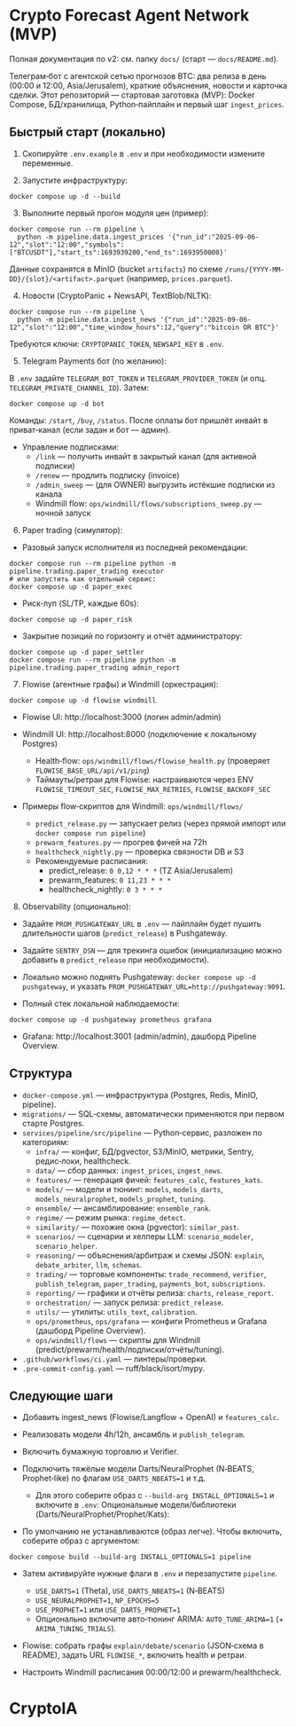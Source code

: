 # Crypto Forecast Agent Network (MVP)

Полная документация по v2: см. папку `docs/` (старт — `docs/README.md`).

Телеграм‑бот с агентской сетью прогнозов BTC: два релиза в день (00:00 и 12:00, Asia/Jerusalem), краткие объяснения, новости и карточка сделки. Этот репозиторий — стартовая заготовка (MVP): Docker Compose, БД/хранилища, Python‑пайплайн и первый шаг `ingest_prices`.

## Быстрый старт (локально)

1) Скопируйте `.env.example` в `.env` и при необходимости измените переменные.

2) Запустите инфраструктуру:

```
docker compose up -d --build
```

3) Выполните первый прогон модуля цен (пример):

```
docker compose run --rm pipeline \
  python -m pipeline.data.ingest_prices '{"run_id":"2025-09-06-12","slot":"12:00","symbols":["BTCUSDT"],"start_ts":1693939200,"end_ts":1693950000}'
```

Данные сохранятся в MinIO (bucket `artifacts`) по схеме `/runs/{YYYY-MM-DD}/{slot}/<artifact>.parquet` (например, `prices.parquet`).

4) Новости (CryptoPanic + NewsAPI, TextBlob/NLTK):

```
docker compose run --rm pipeline \
  python -m pipeline.data.ingest_news '{"run_id":"2025-09-06-12","slot":"12:00","time_window_hours":12,"query":"bitcoin OR BTC"}'
```

Требуются ключи: `CRYPTOPANIC_TOKEN`, `NEWSAPI_KEY` в `.env`.

5) Telegram Payments бот (по желанию):

В `.env` задайте `TELEGRAM_BOT_TOKEN` и `TELEGRAM_PROVIDER_TOKEN` (и опц. `TELEGRAM_PRIVATE_CHANNEL_ID`). Затем:

```
docker compose up -d bot
```

Команды: `/start`, `/buy`, `/status`. После оплаты бот пришлёт инвайт в приват‑канал (если задан и бот — админ).

- Управление подписками:
  - `/link` — получить инвайт в закрытый канал (для активной подписки)
  - `/renew` — продлить подписку (invoice)
  - `/admin_sweep` — (для OWNER) выгрузить истёкшие подписки из канала
  - Windmill flow: `ops/windmill/flows/subscriptions_sweep.py` — ночной запуск

6) Paper trading (симулятор):

- Разовый запуск исполнителя из последней рекомендации:

```
docker compose run --rm pipeline python -m pipeline.trading.paper_trading executor
# или запустить как отдельный сервис:
docker compose up -d paper_exec
```

- Риск‑луп (SL/TP, каждые 60s):

```
docker compose up -d paper_risk
```

- Закрытие позиций по горизонту и отчёт администратору:

```
docker compose up -d paper_settler
docker compose run --rm pipeline python -m pipeline.trading.paper_trading admin_report
```

7) Flowise (агентные графы) и Windmill (оркестрация):

```
docker compose up -d flowise windmill
```

- Flowise UI: http://localhost:3000 (логин admin/admin)
- Windmill UI: http://localhost:8000 (подключение к локальному Postgres)
  - Health‑flow: `ops/windmill/flows/flowise_health.py` (проверяет `FLOWISE_BASE_URL/api/v1/ping`)
  - Таймауты/ретраи для Flowise: настраиваются через ENV `FLOWISE_TIMEOUT_SEC`, `FLOWISE_MAX_RETRIES`, `FLOWISE_BACKOFF_SEC`

- Примеры flow‑скриптов для Windmill: `ops/windmill/flows/`
  - `predict_release.py` — запускает релиз (через прямой импорт или `docker compose run pipeline`)
  - `prewarm_features.py` — прогрев фичей на 72h
  - `healthcheck_nightly.py` — проверка связности DB и S3
  - Рекомендуемые расписания:
    - predict_release: `0 0,12 * * *` (TZ Asia/Jerusalem)
    - prewarm_features: `0 11,23 * * *`
    - healthcheck_nightly: `0 3 * * *`

8) Observability (опционально):

- Задайте `PROM_PUSHGATEWAY_URL` в `.env` — пайплайн будет пушить длительности шагов (`predict_release`) в Pushgateway.
- Задайте `SENTRY_DSN` — для трекинга ошибок (инициализацию можно добавить в `predict_release` при необходимости).
- Локально можно поднять Pushgateway: `docker compose up -d pushgateway`, и указать `PROM_PUSHGATEWAY_URL=http://pushgateway:9091`.

- Полный стек локальной наблюдаемости:

```
docker compose up -d pushgateway prometheus grafana
```

- Grafana: http://localhost:3001 (admin/admin), дашборд Pipeline Overview.

## Структура

- `docker-compose.yml` — инфраструктура (Postgres, Redis, MinIO, pipeline).
- `migrations/` — SQL‑схемы, автоматически применяются при первом старте Postgres.
- `services/pipeline/src/pipeline` — Python‑сервис, разложен по категориям:
  - `infra/` — конфиг, БД/pgvector, S3/MinIO, метрики, Sentry, редис‑локи, healthcheck.
  - `data/` — сбор данных: `ingest_prices`, `ingest_news`.
  - `features/` — генерация фичей: `features_calc`, `features_kats`.
  - `models/` — модели и тюнинг: `models`, `models_darts`, `models_neuralprophet`, `models_prophet`, `tuning`.
  - `ensemble/` — ансамблирование: `ensemble_rank`.
  - `regime/` — режим рынка: `regime_detect`.
  - `similarity/` — похожие окна (pgvector): `similar_past`.
  - `scenarios/` — сценарии и хелперы LLM: `scenario_modeler`, `scenario_helper`.
  - `reasoning/` — объяснения/арбитраж и схемы JSON: `explain`, `debate_arbiter`, `llm`, `schemas`.
  - `trading/` — торговые компоненты: `trade_recommend`, `verifier`, `publish_telegram`, `paper_trading`, `payments_bot`, `subscriptions`.
  - `reporting/` — графики и отчёты релиза: `charts`, `release_report`.
  - `orchestration/` — запуск релиза: `predict_release`.
  - `utils/` — утилиты: `utils_text`, `calibration`.
  - `ops/prometheus`, `ops/grafana` — конфиги Prometheus и Grafana (дашборд Pipeline Overview).
  - `ops/windmill/flows` — скрипты для Windmill (predict/prewarm/health/подписки/отчёты/tuning).
- `.github/workflows/ci.yaml` — линтеры/проверки.
- `.pre-commit-config.yaml` — ruff/black/isort/mypy.

## Следующие шаги

- Добавить ingest_news (Flowise/Langflow + OpenAI) и `features_calc`.
- Реализовать модели 4h/12h, ансамбль и `publish_telegram`.
- Включить бумажную торговлю и Verifier.
- Подключить тяжёлые модели Darts/NeuralProphet (N‑BEATS, Prophet‑like) по флагам `USE_DARTS_NBEATS=1` и т.д.
  - Для этого соберите образ с `--build-arg INSTALL_OPTIONALS=1` и включите в `.env`:
Опциональные модели/библиотеки (Darts/NeuralProphet/Prophet/Kats):

- По умолчанию не устанавливаются (образ легче). Чтобы включить, соберите образ с аргументом:

```
docker compose build --build-arg INSTALL_OPTIONALS=1 pipeline
```

- Затем активируйте нужные флаги в `.env` и перезапустите `pipeline`.

    - `USE_DARTS=1` (Theta), `USE_DARTS_NBEATS=1` (N‑BEATS)
    - `USE_NEURALPROPHET=1`, `NP_EPOCHS=5`
    - `USE_PROPHET=1` или `USE_DARTS_PROPHET=1`
  - Опционально включите авто‑тюнинг ARIMA: `AUTO_TUNE_ARIMA=1` (+ `ARIMA_TUNING_TRIALS`).
 - Flowise: собрать графы `explain/debate/scenario` (JSON‑схема в README), задать URL `FLOWISE_*`, включить health и ретраи.
 - Настроить Windmill расписания 00:00/12:00 и prewarm/healthcheck.
# CryptoIA
